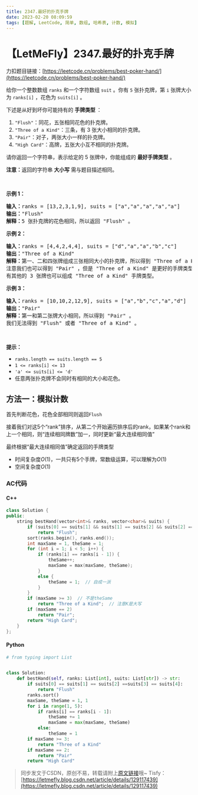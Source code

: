 ```yaml
---
title: 2347.最好的扑克手牌
date: 2023-02-20 08:09:59
tags: [题解, LeetCode, 简单, 数组, 哈希表, 计数, 模拟]
---
```


# 【LetMeFly】2347.最好的扑克手牌

力扣题目链接：[https://leetcode.cn/problems/best-poker-hand/](https://leetcode.cn/problems/best-poker-hand/)

<p>给你一个整数数组&nbsp;<code>ranks</code>&nbsp;和一个字符数组&nbsp;<code>suit</code>&nbsp;。你有&nbsp;<code>5</code>&nbsp;张扑克牌，第&nbsp;<code>i</code>&nbsp;张牌大小为&nbsp;<code>ranks[i]</code>&nbsp;，花色为&nbsp;<code>suits[i]</code>&nbsp;。</p>

<p>下述是从好到坏你可能持有的 <strong>手牌类型&nbsp;</strong>：</p>

<ol>
	<li><code>"Flush"</code>：同花，五张相同花色的扑克牌。</li>
	<li><code>"Three of a Kind"</code>：三条，有 3 张大小相同的扑克牌。</li>
	<li><code>"Pair"</code>：对子，两张大小一样的扑克牌。</li>
	<li><code>"High Card"</code>：高牌，五张大小互不相同的扑克牌。</li>
</ol>

<p>请你返回一个字符串，表示给定的 5 张牌中，你能组成的 <strong>最好手牌类型</strong>&nbsp;。</p>

<p><strong>注意：</strong>返回的字符串&nbsp;<strong>大小写</strong>&nbsp;需与题目描述相同。</p>

<p>&nbsp;</p>

<p><strong>示例 1：</strong></p>

<pre><b>输入：</b>ranks = [13,2,3,1,9], suits = ["a","a","a","a","a"]
<b>输出：</b>"Flush"
<b>解释：</b>5 张扑克牌的花色相同，所以返回 "Flush" 。
</pre>

<p><strong>示例 2：</strong></p>

<pre><b>输入：</b>ranks = [4,4,2,4,4], suits = ["d","a","a","b","c"]
<b>输出：</b>"Three of a Kind"
<b>解释：</b>第一、二和四张牌组成三张相同大小的扑克牌，所以得到 "Three of a Kind" 。
注意我们也可以得到 "Pair" ，但是 "Three of a Kind" 是更好的手牌类型。
有其他的 3 张牌也可以组成 "Three of a Kind" 手牌类型。</pre>

<p><strong>示例 3：</strong></p>

<pre><b>输入：</b>ranks = [10,10,2,12,9], suits = ["a","b","c","a","d"]
<b>输出：</b>"Pair"
<b>解释：</b>第一和第二张牌大小相同，所以得到 "Pair" 。
我们无法得到 "Flush" 或者 "Three of a Kind" 。
</pre>

<p>&nbsp;</p>

<p><strong>提示：</strong></p>

<ul>
	<li><code>ranks.length == suits.length == 5</code></li>
	<li><code>1 &lt;= ranks[i] &lt;= 13</code></li>
	<li><code>'a' &lt;= suits[i] &lt;= 'd'</code></li>
	<li>任意两张扑克牌不会同时有相同的大小和花色。</li>
</ul>


    
## 方法一：模拟计数

首先判断花色，花色全部相同则返回```Flush```

接着我们对这5个“rank”排序，从第二个开始遍历排序后的rank，如果某个rank和上一个相同，则“连续相同牌数”加一，同时更新“最大连续相同值”

最终根据“最大连续相同值”确定返回的手牌类型

+ 时间复杂度$O(1)$，一共只有5个手牌，常数级运算，可以理解为$O(1)$
+ 空间复杂度$O(1)$

### AC代码

#### C++

```cpp
class Solution {
public:
    string bestHand(vector<int>& ranks, vector<char>& suits) {
        if (suits[0] == suits[1] && suits[1] == suits[2] && suits[2] == suits[3] && suits[3] == suits[4])
            return "Flush";
        sort(ranks.begin(), ranks.end());
        int maxSame = 1, theSame = 1;
        for (int i = 1; i < 5; i++) {
            if (ranks[i] == ranks[i - 1]) {
                theSame++;
                maxSame = max(maxSame, theSame);
            }
            else {
                theSame = 1;  // 自成一派
            }
        }
        if (maxSame >= 3)  // 不是theSame
            return "Three of a Kind";  // 注意K是大写
        if (maxSame == 2)
            return "Pair";
        return "High Card";
    }
};
```

#### Python

```python
# from typing import List


class Solution:
    def bestHand(self, ranks: List[int], suits: List[str]) -> str:
        if suits[0] == suits[1] == suits[2] ==suits[3] == suits[4]:
            return "Flush"
        ranks.sort()
        maxSame, theSame = 1, 1
        for i in range(1, 5):
            if ranks[i] == ranks[i - 1]:
                theSame += 1
                maxSame = max(maxSame, theSame)
            else:
                theSame = 1
        if maxSame >= 3:
            return "Three of a Kind"
        if maxSame == 2:
            return "Pair"
        return "High Card"
```

> 同步发文于CSDN，原创不易，转载请附上[原文链接](https://blog.letmefly.xyz/2023/02/20/LeetCode%202347.%E6%9C%80%E5%A5%BD%E7%9A%84%E6%89%91%E5%85%8B%E6%89%8B%E7%89%8C/)哦~
> Tisfy：[https://letmefly.blog.csdn.net/article/details/129117439](https://letmefly.blog.csdn.net/article/details/129117439)
